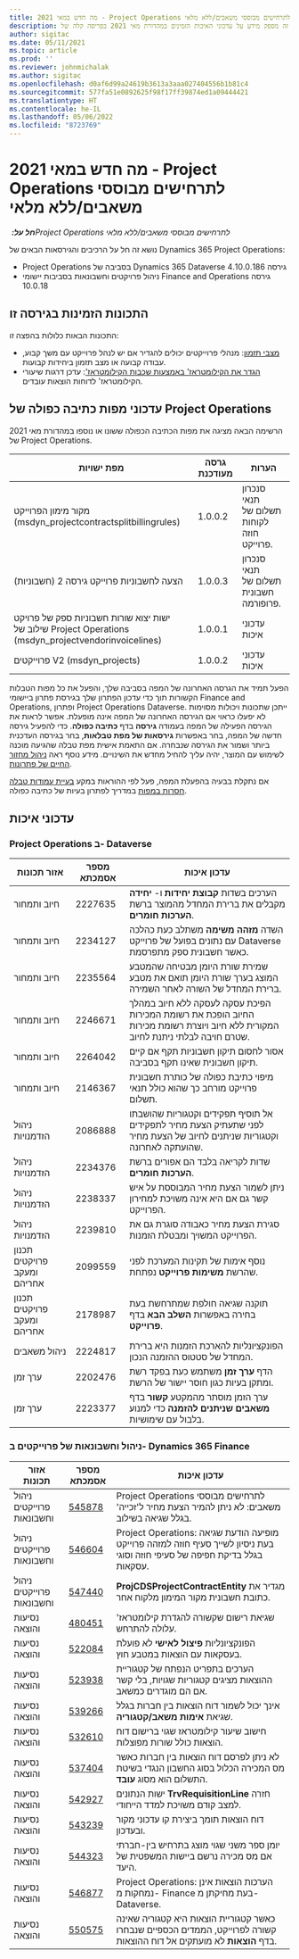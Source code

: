 ```yaml
---
title: מה חדש במאי 2021 - Project Operations לתרחישים מבוססי משאבים/ללא מלאי
description: נושא זה מספק מידע על עדכוני האיכות הזמינים במהדורת מאי 2021 בפריסה קלה של Project Operations לתרחישים מבוססי משאבים/ללא מלאי.
author: sigitac
ms.date: 05/11/2021
ms.topic: article
ms.prod: ''
ms.reviewer: johnmichalak
ms.author: sigitac
ms.openlocfilehash: d0af6d99a24619b3613a3aaa027404556b1b81c4
ms.sourcegitcommit: 577fa51e0892625f98f17ff39874ed1a09444421
ms.translationtype: HT
ms.contentlocale: he-IL
ms.lasthandoff: 05/06/2022
ms.locfileid: "8723769"
---
```

# <a name="whats-new-may-2021---project-operations-for-resourcenon-stocked-based-scenarios"></a>מה חדש במאי 2021 - Project Operations לתרחישים מבוססי משאבים/ללא מלאי

_**חל על:** ‏Project Operations לתרחישים מבוססי משאבים/ללא מלאי_

נושא זה חל על הרכיבים והגירסאות הבאים של Dynamics 365 Project Operations:

- Project Operations בסביבה של Dynamics 365 Dataverse גירסה 4.10.0.186
- ניהול פרויקטים וחשבונאות בסביבות יישומי Finance and Operations גירסה 10.0.18

## <a name="features-included-in-this-release"></a>התכונות הזמינות בגירסה זו

התכונות הבאות כלולות בהפצה זו:

- [מצבי תזמון](../project-management/scheduling-modes.md): מנהלי פרוייקטים יכולים להגדיר אם יש לנהל פרוייקט עם משך קבוע, עבודה קבועה או מצב תזמון ביחידות קבועות.
- [הגדר את הקילומטראז' באמצעות שכבות הקילומטראז'](../expense/set-up-mileage.md): עדכן דרגות שיעורי הקילומטראז' לדוחות הוצאות עובדים.

## <a name="project-operations-dual-write-maps-updates"></a>עדכוני מפות כתיבה כפולה של Project Operations

הרשימה הבאה מציגה את מפות הכתיבה הכפולה ששונו או נוספו במהדורת מאי 2021 של Project Operations.

| מפת ישויות | גרסה מעודכנת | הערות  |
| --- | --- | --- |
| מקור מימון הפרוייקט (msdyn\_projectcontractsplitbillingrules) | 1.0.0.2 | סנכרון תנאי תשלום של לקוחות חוזה פרוייקט. |
| הצעה לחשבוניות פרוייקט גירסה 2 (חשבוניות) | 1.0.0.3 | סנכרון תנאי תשלום של חשבונית פרופורמה. |
| ישות יצוא שורות חשבוניות ספק של פרויקט שילוב של Project Operations‏ ‏‎(‏‎msdyn\_projectvendorinvoicelines‎‏‎)‏‎‎‏‏ | 1.0.0.1 | עדכוני איכות |
| פרוייקטים V2 (msdyn\_projects) | 1.0.0.2 | עדכוני איכות |

הפעל תמיד את הגרסה האחרונה של המפה בסביבה שלך, והפעל את כל מפות הטבלות הקשורות תוך כדי עדכון הפתרון שלך בגירסת פתרון ביישומי Finance and Operations, ופתרון Project Operations Dataverse. ייתכן שתכונות ויכולות מסוימות לא יפעלו כראוי אם הגירסה האחרונה של המפה אינה מופעלת. אפשר לראות את הגירסה הפעילה של המפה בעמודה **גירסה** בדף **כתיבה כפולה**. כדי להפעיל גירסה חדשה של המפה, בחר באפשרות **גירסאות של מפת טבלאות**, בחר בגירסה העדכנית ביותר ושמור את הגירסה שנבחרה. אם התאמת אישית מפת טבלה שהגיעה מוכנה לשימוש עם המוצר, יהיה עליך להחיל מחדש את השינויים. מידע נוסף ראה [ניהול מחזור החיים של פתרונות](/dynamics365/fin-ops-core/dev-itpro/data-entities/dual-write/app-lifecycle-management).

אם נתקלת בבעיה בהפעלת המפה, פעל לפי ההוראות במקע [בעיית עמודות טבלה חסרות במפות](/dynamics365/fin-ops-core/dev-itpro/data-entities/dual-write/dual-write-troubleshooting-finops-upgrades#missing-table-columns-issue-on-maps) במדריך לפתרון בעיות של כתיבה כפולה.

## <a name="quality-updates"></a>עדכוני איכות

### <a name="project-operations-on-dataverse"></a>Project Operations ב- Dataverse

| **אזור תכונות** | **מספר אסמכתא** | **עדכון איכות** |
| --- | --- | --- |
| חיוב ותמחור | 2227635 | הערכים בשדות **קבוצת יחידות** ו- **יחידה** מקבלים את ברירת המחדל מהמוצר ברשת **הערכות חומרים**. |
| חיוב ותמחור | 2234127 | השדה **מזהה משימה** משתלב כעת כהלכה עם נתונים בפועל של פרוייקט Dataverse כאשר חשבונית ספק מתפרסמת. |
| חיוב ותמחור | 2235564 | שמירת שורת היומן מבטיחה שהמטבע המוצג בערך שורת היומן תואם את מטבע ברירת המחדל של השורה לאחר השמירה. |
| חיוב ותמחור | 2246671 | הפיכת עסקה לעסקה ללא חיוב במהלך החיוב הופכת את רשומת המכירות המקורית ללא חיוב ויוצרת רשומת מכירות שטרם חויבה לבלתי ניתנת לחיוב. |
| חיוב ותמחור | 2264042 | אסור לחסום תיקון חשבוניות תקף אם קיים תיקון חשבונית שאינו תקף בסביבה. |
| חיוב ותמחור | 2146367 | מיפוי כתיבת כפולה של כותרת חשבונית פרוייקט מורחב כך שהוא כולל תנאי תשלום. |
|   ניהול הזדמנויות | 2086888 | אל תוסיף תפקידים וקטגוריות שהושבתו לפני שתעתיק הצעת מחיר לתפקידים וקטגוריות שניתנים לחיוב של הצעת מחיר שהועתקה לאחרונה. |
|   ניהול הזדמנויות | 2234376 | שדות לקריאה בלבד הם אפורים ברשת **הערכות חומרים**. |
|   ניהול הזדמנויות | 2238337 | ניתן לשמור הצעת מחיר המבוססת על איש קשר גם אם היא אינה משויכת למחירון הפרוייקט. |
|   ניהול הזדמנויות | 2239810 | סגירת הצעת מחיר כאבודה סוגרת גם את הפרוייקט המשויך ומבטלת הזמנות. |
| ‏‫תכנון פרויקטים ומעקב אחריהם | 2099559 | נוסף אימות של תקינות המערכת לפני שהרשת **משימות פרוייקט** נפתחת. |
| ‏‫תכנון פרויקטים ומעקב אחריהם | 2178987 | תוקנה שגיאה חולפת שמתרחשת בעת בחירה באפשרות **השלב הבא** בדף **פרוייקט**. |
| ניהול משאבים | 2224817 | הפונקציונליות להארכת הזמנות היא ברירת המחדל של סטטוס ההזמנה הנכון. |
| ערך זמן | 2202476 | הדף **ערך זמן** משתמש כעת בפקד רשת ומתקן בעיות כגון חוסר יישור של הרשת. |
| ערך זמן | 2223377 | ערך הזמן מוסתר מהמקטע **קשור** בדף **משאבים שניתנים להזמנה** כדי למנוע בלבול עם שימושיות. |

### <a name="project-management-and-accounting-in-dynamics-365-finance"></a>ניהול וחשבונאות של פרוייקטים ב- Dynamics 365 Finance

| אזור תכונות | מספר אסמכתא | עדכון איכות |
| --- | --- | --- |
| ניהול פרוייקטים וחשבונאות | [545878](https://fix.lcs.dynamics.com/Issue/Details/?bugId=545878) | Project Operations לתרחישים מבוססי משאבים: לא ניתן להמיר הצעת מחיר ל'זכייה' בגלל שגיאה בשילוב. |
| ניהול פרוייקטים וחשבונאות | [546604](https://fix.lcs.dynamics.com/Issue/Details/?bugId=546604) | Project Operations: מופיעה הודעת שגיאה בעת ניסיון לשייך סעיף חוזה למזהה פרוייקט בגלל בדיקת חפיפה של סעיפי חוזה וסוגי עסקאות. |
| ניהול פרוייקטים וחשבונאות | [547440](https://fix.lcs.dynamics.com/Issue/Details/?bugId=547440) | **ProjCDSProjectContractEntity** מגדיר את כתובת חשבונית מקור המימון מלקוח אחר. |
| נסיעות והוצאה | [480451](https://fix.lcs.dynamics.com/Issue/Details/?bugId=480451) | שגיאת רישום שקשורה להגדרת קילומטראז' עלולה להתרחש. |
| נסיעות והוצאה | [522084](https://fix.lcs.dynamics.com/Issue/Details/?bugId=522084) | הפונקציונליות **פיצול לאישי** לא פועלת בעסקאות עם הוצאות במטבע חוץ. |
| נסיעות והוצאה | [523938](https://fix.lcs.dynamics.com/Issue/Details/?bugId=523938) | הערכים בתפריט הנפתח של קטגוריית ההוצאות מציגים קטגוריות שגויות, בלי קשר אם הם מוגדרים כמשאב. |
| נסיעות והוצאה | [539266](https://fix.lcs.dynamics.com/Issue/Details/?bugId=539266) | אינך יכול לשמור דוח הוצאות בין חברות בגלל שגיאת **אימות משאב/קטגוריה**. |
| נסיעות והוצאה | [532610](https://fix.lcs.dynamics.com/Issue/Details/?bugId=532610) | חישוב שיעור קילומטראז שגוי ברישום דוח הוצאות כולל שורות מפוצלות. |
| נסיעות והוצאה | [537404](https://fix.lcs.dynamics.com/Issue/Details/?bugId=537404) | לא ניתן לפרסם דוח הוצאות בין חברות כאשר מס המכירה הכלול בסוג החשבון הנגדי בשיטת התשלום הוא מסוג **עובד**. |
| נסיעות והוצאה | [542927](https://fix.lcs.dynamics.com/Issue/Details/?bugId=542927) | ישות הנתונים **TrvRequisitionLine** חזרה למצב קודם משויכת למדד הייחודי. |
| נסיעות והוצאה | [543239](https://fix.lcs.dynamics.com/Issue/Details/?bugId=543239) | דוח הוצאות תומך ביצירת קו עדכוני מקור ובעדכון. |
| נסיעות והוצאה | [544323](https://fix.lcs.dynamics.com/Issue/Details/?bugId=544323) | יומן ספר משני שגוי מוצג בתרחיש בין-חברתי אם מס מכירה נרשם ביישות המשפטית של היעד. |
| נסיעות והוצאה | [546877](https://fix.lcs.dynamics.com/Issue/Details/?bugId=546877) | Project Operations: הערכות הוצאות אינן נמחקות מ- Finance בעת מחיקתן מ- Dataverse. |
| נסיעות והוצאה | [550575](https://fix.lcs.dynamics.com/Issue/Details/?bugId=550575) | כאשר קטגוריית הוצאות היא קטגוריה שאינה קשורה לפרוייקט, הממדים הכספיים שנבחרו בדף **הוצאות** לא מועתקים אל דוח ההוצאות. |
